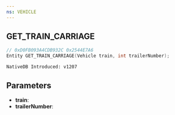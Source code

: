 ```yaml
---
ns: VEHICLE
---
```

## GET_TRAIN_CARRIAGE

```c
// 0xD0FB093A4CDB932C 0x2544E7A6
Entity GET_TRAIN_CARRIAGE(Vehicle train, int trailerNumber);
```

```
NativeDB Introduced: v1207
```

## Parameters
* **train**:
* **trailerNumber**:
